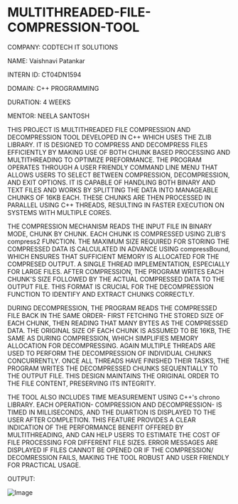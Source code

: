 # MULTITHREADED-FILE-COMPRESSION-TOOL

COMPANY: CODTECH IT SOLUTIONS

NAME: Vaishnavi Patankar

INTERN ID: CT04DN1594

DOMAIN: C++ PROGRAMMING

DURATION: 4 WEEKS

MENTOR: NEELA SANTOSH

THIS PROJECT IS MULTITHREADED FILE COMPRESSION AND DECOMPRESSION TOOL DEVELOPED IN C++ WHICH USES THE ZLIB LIBRARY. IT IS DESIGNED TO COMPRESS AND DECOMPRESS FILES EFFICIENTLY BY MAKING USE OF BOTH CHUNK BASED PROCESSING AND MULTITHREADING TO OPTIMIZE PREFORMANCE. THE PROGRAM OPERATES THROUGH A USER FRIENDLY COMMAND LINE MENU THAT ALLOWS USERS TO SELECT BETWEEN COMPRESSION, DECOMPRESSION, AND EXIT OPTIONS. IT IS CAPABLE OF HANDLING BOTH BINARY AND TEXT FILES AND WORKS BY SPLITTING THE DATA INTO MANAGEABLE CHUNKS OF 16KB EACH. THESE CHUNKS ARE THEN PROCESSED IN PARALLEL USING C++ THREADS, RESULTING IN FASTER EXECUTION ON SYSTEMS WITH MULTIPLE CORES.

THE COMPRESSION MECHANISM READS THE INPUT FILE IN BINARY MODE, CHUNK BY CHUNK. EACH CHUNK IS COMPRESSED USING ZLIB'S compress2 FUNCTION. THE MAXIMUM SIZE REQUIRED FOR STORING THE COMPRESSED DATA IS CALCULATED IN ADVANCE USING compressBound, WHICH ENSURES THAT SUFFICIENT MEMORY IS ALLOCATED FOR THE COMPRESED OUTPUT. A SINGLE THREAD IMPLEMENTATION, ESPECIALLY FOR LARGE FILES. AFTER COMPRESSION, THE PROGRAM WRITES EACH CHUNK'S SIZE FOLLOWED BY THE ACTUAL COMPRESSED DATA TO THE OUTPUT FILE. THIS FORMAT IS CRUCIAL FOR THE DECOMPRESSION FUNCTION TO IDENTIFY AND EXTRACT CHUNKS CORRECTLY.

DURING DECOMPRESSION, THE PROGRAM READS THE COMPRESSED FILE BACK IN THE SAME ORDER- FIRST FETCHING THE STORED SIZE OF EACH CHUNK, THEN READING THAT MANY BYTES AS THE COMPRESSED DATA. THE ORIGINAL SIZE OF EACH CHUNK IS ASSUMED TO BE 16KB, THE SAME AS DURING COMPRESSION, WHICH SIMPLIFIES MEMORY ALLOCATION FOR DECOMPRESSING. AGAIN MULTIPLE THREADS ARE USED TO PERFORM THE DECOMPRESSION OF INDIVIDUAL CHUNKS CONCURRENTLY. ONCE ALL THREADS HAVE FINISHED THEIR TASKS, THE PROGRAM WRITES THE DECOMPRESSED CHUNKS SEQUENTIALLY TO THE OUTPUT FILE. THIS DESIGN MAINTAINS THE ORIGINAL ORDER TO THE FILE CONTENT, PRESERVING ITS INTEGRITY. 

THE TOOL ALSO INCLUDES TIME MEASUREMENT USING C++'s chrono LIBRARY. EACH OPERATION- COMPRESSION AND DECOMPRESSION- IS TIMED IN MILLISECONDS, AND THE DUARTION IS DISPLAYED TO THE USER AFTER COMPLETION. THIS FEATURE PROVIDES A CLEAR INDICATION OF THE PERFORMANCE BENEFIT OFFERED BY MULTITHREADING, AND CAN HELP USERS TO ESTIMATE THE COST OF FILE PROCESSING FOR DIFFERENT FILE SIZES. ERROR MESSAGES ARE DISPLAYED IF FILES CANNOT BE OPENED OR IF THE COMPRESSION/ DECOMRESSION FAILS, MAKING THE TOOL ROBUST AND USER FRIENDLY FOR PRACTICAL USAGE. 


OUTPUT:


![Image](https://github.com/user-attachments/assets/2990a61f-7123-4b98-b506-ea2f71fb2e1e)


